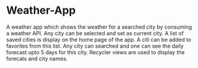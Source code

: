 # Weather-App
A weather app which shows the weather for a searched city by consuming a weather API.
Any city can be selected and set as current city.
A list of saved cities is display on the home page of the app. A citi can be added to favorites from this list.
Any city can searched and one can see the daily forecast upto 5 days for this city. 
Recycler views are used to display the forecats and city names.
